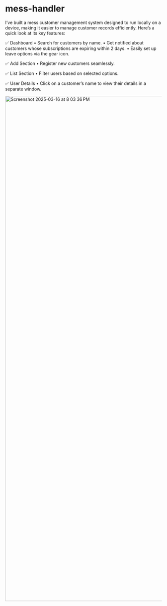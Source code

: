 # mess-handler
I’ve built a mess customer management system designed to run locally on a device, making it easier to manage customer records efficiently. Here’s a quick look at its key features:

✅ Dashboard
	•	Search for customers by name.
	•	Get notified about customers whose subscriptions are expiring within 2 days.
	•	Easily set up leave options via the gear icon.

✅ Add Section
	•	Register new customers seamlessly.

✅ List Section
	•	Filter users based on selected options.

✅ User Details
	•	Click on a customer’s name to view their details in a separate window.





<img width="1619" alt="Screenshot 2025-03-16 at 8 03 36 PM" src="https://github.com/user-attachments/assets/63770675-c566-4509-8390-5fb19f96cc5e" />
